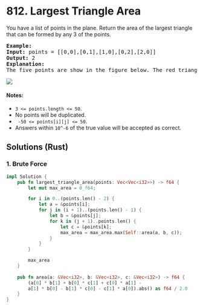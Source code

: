 # 812. Largest Triangle Area
You have a list of points in the plane. Return the area of the largest triangle that can be formed by any 3 of the points.

<pre>
<strong>Example:</strong>
<strong>Input:</strong> points = [[0,0],[0,1],[1,0],[0,2],[2,0]]
<strong>Output:</strong> 2
<strong>Explanation:</strong>
The five points are show in the figure below. The red triangle is the largest.
</pre>

![](https://s3-lc-upload.s3.amazonaws.com/uploads/2018/04/04/1027.png)

#### Notes:
* ```3 <= points.length <= 50```.
* No points will be duplicated.
* ``` -50 <= points[i][j] <= 50```.
* Answers within ```10^-6``` of the true value will be accepted as correct.

## Solutions (Rust)

### 1. Brute Force
```Rust
impl Solution {
    pub fn largest_triangle_area(points: Vec<Vec<i32>>) -> f64 {
        let mut max_area = 0_f64;

        for i in 0..(points.len() - 2) {
            let a = &points[i];
            for j in (i + 1)..(points.len() - 1) {
                let b = &points[j];
                for k in (j + 1)..points.len() {
                    let c = &points[k];
                    max_area = max_area.max(Self::area(a, b, c));
                }
            }
        }

        max_area
    }
    
    pub fn area(a: &Vec<i32>, b: &Vec<i32>, c: &Vec<i32>) -> f64 {
        (a[0] * b[1] + b[0] * c[1] + c[0] * a[1] -
        a[1] * b[0] - b[1] * c[0] - c[1] * a[0]).abs() as f64 / 2.0
    }
}
```
